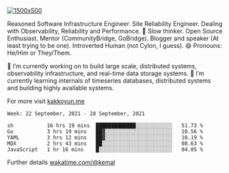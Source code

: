 [![1500x500](https://user-images.githubusercontent.com/536449/87228151-7d711200-c39f-11ea-9cd5-a511464c430f.jpeg "Kemal Akkoyun")](https://github.com/kakkoyun)

<!--
**kakkoyun/kakkoyun** is a ✨ _special_ ✨ repository because its `README.md` (this file) appears on your GitHub profile.

Here are some ideas to get you started:

- 🔭 I’m currently working on ...
- 🌱 I’m currently learning ...
- 👯 I’m looking to collaborate on ...
- 🤔 I’m looking for help with ...
- 💬 Ask me about ...
- 📫 How to reach me: ...
- 😄 Pronouns: ...
- ⚡ Fun fact: ...

<table border="0">
  <tbody>
    <tr valign="top">
      <td width="50%" align="center">
        <img src="https://github-readme-stats.vercel.app/api?username=kakkoyun&show_icons=true&count_private=true&theme=gotham&layout=default" />
      </td>
      <td width="50%" align="center">
        <img src="https://github-readme-stats.vercel.app/api/wakatime?username=kemal&theme=gotham&layout=default" />
      </td>
    </tr>
  </tbody>
</table>
-->


Reasoned Software Infrastructure Engineer. Site Reliability Engineer. Dealing with Observability, Reliability and Performance. 
🤔 Slow thinker. Open Source Enthusiast. Mentor (CommunityBridge, GoBridge). Blogger and speaker (At least trying to be one). 
Introverted Human (not Cylon, I guess). 😄 Pronouns: He/Him or They/Them.

🔭 I’m currently working on to build large scale, distributed systems, observability infrastructure, and real-time data storage systems.
🌱 I’m currently learning internals of timeseries databases, distributed systems and building highly available systems.

For more visit [kakkoyun.me](https://kakkoyun.me)

<!--START_SECTION:waka-->
```text
Week: 22 September, 2021 - 28 September, 2021

sh           16 hrs 19 mins  █████████████░░░░░░░░░░░░   51.73 % 
Go           3 hrs 19 mins   ██▓░░░░░░░░░░░░░░░░░░░░░░   10.56 % 
YAML         3 hrs 12 mins   ██▓░░░░░░░░░░░░░░░░░░░░░░   10.19 % 
MDX          2 hrs 43 mins   ██░░░░░░░░░░░░░░░░░░░░░░░   08.63 % 
JavaScript   1 hr 16 mins    █░░░░░░░░░░░░░░░░░░░░░░░░   04.05 % 
```
<!--END_SECTION:waka-->

Further details [wakatime.com/@kemal](https://wakatime.com/@kemal)
